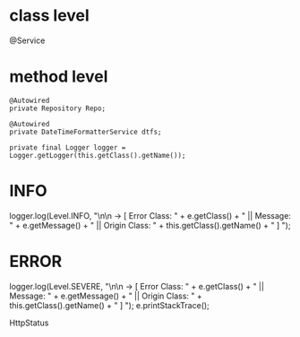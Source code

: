 # class level

@Service

# method level

    @Autowired
    private Repository Repo;

    @Autowired
    private DateTimeFormatterService dtfs;

    private final Logger logger = Logger.getLogger(this.getClass().getName());

# INFO

logger.log(Level.INFO, "\n\n -> [ Error Class: " + e.getClass() + " || Message: " + e.getMessage() + " || Origin Class: " + this.getClass().getName() + " ] ");

# ERROR

logger.log(Level.SEVERE, "\n\n -> [ Error Class: " + e.getClass() + " || Message: " + e.getMessage() + " || Origin Class: " + this.getClass().getName() + " ] ");
e.printStackTrace();

HttpStatus